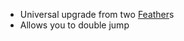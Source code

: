 - Universal upgrade from two [Feather](/docs/gameplay_spec/items/feather.md)s
- Allows you to double jump